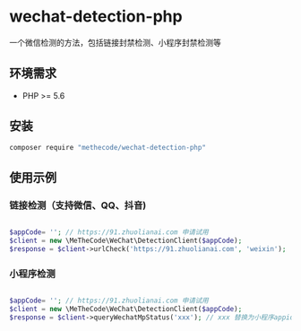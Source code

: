 # wechat-detection-php

一个微信检测的方法，包括链接封禁检测、小程序封禁检测等

## 环境需求

- PHP >= 5.6

## 安装

```bash
composer require "methecode/wechat-detection-php"
```

## 使用示例

### 链接检测（支持微信、QQ、抖音)

```php

$appCode= ''; // https://91.zhuolianai.com 申请试用
$client = new \MeTheCode\WeChat\DetectionClient($appCode);
$response = $client->urlCheck('https://91.zhuolianai.com', 'weixin');

```

### 小程序检测

```php

$appCode= ''; // https://91.zhuolianai.com 申请试用
$client = new \MeTheCode\WeChat\DetectionClient($appCode);
$response = $client->queryWechatMpStatus('xxx'); // xxx 替换为小程序appid

```
